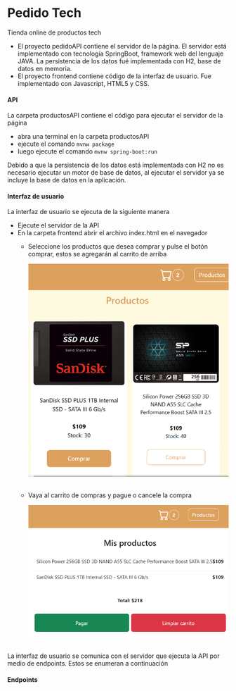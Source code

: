 # Pedido Tech
Tienda online de productos tech
- El proyecto pedidoAPI contiene el servidor de la página. El servidor está implementado con tecnología SpringBoot, framework web del lenguaje JAVA. La persistencia de los datos fué implementada con H2, base de datos en memoria.
- El proyecto frontend contiene código de la interfaz de usuario. Fue implementado con Javascript, HTML5 y CSS.

#### API
La carpeta productosAPI contiene el código para ejecutar el servidor de la página
- abra una terminal en la carpeta productosAPI
- ejecute el comando <code>mvnw package</code>
- luego ejecute el comando <code>mvnw spring-boot:run</code>

Debido a que la persistencia de los datos está implementada con H2 no es necesario ejecutar un motor de base de datos, al ejecutar el servidor ya se incluye la base de datos en la aplicación.
#### Interfaz de usuario
La interfaz de usuario se ejecuta de la siguiente manera
- Ejecute el servidor de la API
- En la carpeta frontend abrir el archivo index.html en el navegador
  - Seleccione los productos que desea comprar y pulse el botón comprar, estos se agregarán al carrito de arriba 
    
    <img width="500px" src="./frontend/img/comprar.png" alt="image_name png" />
  &nbsp;
  - Vaya al carrito de compras y pague o cancele la compra

    <img width="500px" src="./frontend/img/pagar.png" alt="image_name png" />
    &nbsp;
La interfaz de usuario se comunica con el servidor que ejecuta la API por medio de endpoints. Estos se enumeran a continuación
#### Endpoints
